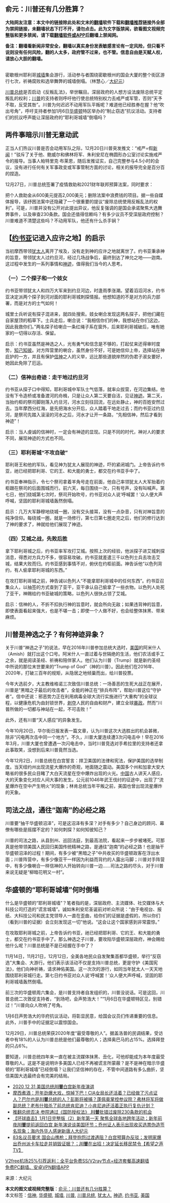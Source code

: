 <h2>俞元：川普还有几分胜算？</h2> <p class="notice"><b>大陆网友注意：本文中的链接除此处和文末的<a href="https://github.com/bannedbook/fanqiang" >翻墙</a>软件下载和<a href="https://github.com/killgcd/justmysocks/blob/master/README.md">翻墙推荐</a>链接外全部为禁网链接，未翻墙状态下打不开，请勿点击。此为文字版禁闻，欲看图文视频完整版和更多禁闻，请下载<a href="https://github.com/bannedbook/fanqiang">翻墙软件或APP</a>后翻墙上禁闻网。</p><p>备注：翻墙看新闻非常安全，翻墙以真实身份发表敏感言论有一定风险，但只看不说则没有任何风险，翻的人太多，政府管不过来，也不管。信息自由是天赋人权，请放心大胆的翻墙。</b></p>  <div class="entry"> <p><br /> 密歇根州耶利哥<a href="https://www.bannedbook.org/bnews/tag/%E5%9F%8E%E5%A2%99/" class="st_tag internal_tag" rel="tag" title="标签 城墙 下的日志">城墙</a>集会游行，活动参与者围绕密歇根州的国会大厦的整个街区游行七次，祈祷腐败和选举舞弊的城墙倒塌。（林慧心／<span class='wp_keywordlink_affiliate'><a href="http://www.epochtimes.com/" title="大纪元" target="_blank">大纪元</a></span>）</p> <p><a href="https://www.bannedbook.org/bnews/tag/%E5%B7%9D%E6%99%AE%E6%80%BB%E7%BB%9F/" class="st_tag internal_tag" rel="tag" title="标签 川普总统 下的日志">川普总统</a>是否启动《反叛乱法》，举世瞩目。深层政府的人想方设法废除总统平定叛乱的权利；<a href="https://www.bannedbook.org/bnews/tag/%e5%b7%9d%e6%99%ae/" class="st_tag internal_tag" rel="tag" title="标签 川普 下的日志">川普</a>的支持者则呼吁他行使总统特别权力去戒严或军管，否则“天予不取，反受其咎”。川普为何迟迟不动用军队平叛呢？难道他已经胜券在握？他“吹出号角”，呼吁支持者参加1月6日<a href="https://www.bannedbook.org/bnews/tag/%e5%8d%8e%e7%9b%9b%e9%a1%bf/" class="st_tag internal_tag" rel="tag" title="标签 华盛顿 下的日志">华盛顿</a>特区举办的“制止窃选”抗议活动。支持者们的抗议呼声能让深层政府的“耶利哥城墙”倒塌吗？</p> <h2>两件事暗示川普无意动武</h2> <p>正当人们热议川普是否会动用军队之际，12月20日川普突发推文：“戒严=假<span class='wp_keywordlink_affiliate'><a href="https://www.bannedbook.org/" title="新闻">新闻</a></span>！”驳斥了关于他、鲍威尔和佛林将军、朱利安尼在椭圆形办公室讨论实施戒严令的报导。当事人帕特里克‧布莱恩，随后发推证实，自己完整参与4.5小时的会议，没有进行任何有关军事政变或军事管制方面的讨论，相关的报导完全是百分百的捏造。</p> <p>12月27日，川普总统签署了疫情救助和2021财年联邦预算法案，同时要求：</p> <p>把个人救助金从600美元提高2,000美元；删除法案中浪费钱的项目。据一些自媒体报导，该纾困法案中还隐藏了一个很重要的提议“废除总统使用反叛乱法的权利”。可是，川普并没有公开对此提出异议，他反复强调的是国会承诺聚焦大选舞弊事件，以及审查230条款。国会还值得信赖吗？有多少议员不受深层政府控制？川普难道不清楚这些吗？不动用军队，他还有什么杀手锏？</p> <h2>【<a href="https://www.bannedbook.org/bnews/tag/%E7%BA%A6%E4%B9%A6%E4%BA%9A/" class="st_tag internal_tag" rel="tag" title="标签 约书亚 下的日志">约书亚</a>记进入应许之地】的启示</h2> <p>当初摩西带领<a href="https://www.bannedbook.org/bnews/tag/%e7%8a%b9%e5%a4%aa%e4%ba%ba/" class="st_tag internal_tag" rel="tag" title="标签 犹太人 下的日志">犹太人</a>离开了埃及，没有走到神的应许之地就离世了。约书亚秉承神的旨意，带领犹太人过约旦河，经过几场战争后，最终到达了神允之地——迦南。这过程中发生的一系列事情和<span class='wp_keywordlink'><a href="https://www.bannedbook.org/forum3/topic69.html" title="电子书：神迹" target="_blank">神迹</a></span>，值得我们当今的人思考。</p> <h3>（一）二个探子和一个妓女</h3> <p>约书亚带领犹太人和四万大军来到约旦河边，时逢雨季涨潮。望着滔滔河水，约书亚决定派两个探子到河对面的耶利哥城刺探情报。他想知道的不是对方的兵力部署，而是对方的士气如何！</p> <p>城里士兵听说有探子混进来，就四处搜索。妓女喇合发现这两名探子，把他们藏在自家屋顶的稻草下。士兵走后，喇合说：“我相信你们的神，我想站在你们这边，因此我救你们。”两名探子给喇合一条红绳子系在窗外，后来耶利哥城破后，唯有她家的一切得以存活、保留。</p>  <p>启示：约书亚虽然是神选之人，光有勇气和信念是不够的，打起仗来还得审时度势，<span class='wp_keywordlink'><a href="https://www.bannedbook.org/forum2/topic1085.html" title="行政院大陸委員會 知己知彼-您所忽略的大陸風險" target="_blank">知己知彼</a></span>。对方阵营里的喇合，虽然身份不好，可是她信仰上帝，选择站在神庇护的一方，并且有保护<a href="https://www.bannedbook.org/bnews/tag/%E4%BF%A1%E7%A5%9E/" class="st_tag internal_tag" rel="tag" title="标签 信神 下的日志">信神</a>之人的义举，远比那些道貌岸然的伪君子淑女要好，她因此免除了厄运。</p> <h3>（二）信神出奇迹：走干地过约旦河</h3> <p>约书亚从探子口中得知，耶利哥城中军队士气低落，就率众拔营，在河边集结。他没有下令造桥或准备渡河的舟楫，只是让众人第二天要自洁，见证<a href="https://www.bannedbook.org/bnews/tag/%e7%a5%9e%e8%bf%b9/" class="st_tag internal_tag" rel="tag" title="标签 神迹 下的日志">神迹</a>。第二天，当抬约柜的祭司脚刚落入约旦河，河水立刻往回流，在远处静止，神的百姓安然过去。当年摩西分红海，是先把海水分开后，众人踏着干地走过去；而约书亚过约旦河，是祭司先踏入滚滚的河水之后，河水才让开一条路，“先相信神，然后才看到神迹”！</p> <p>启示：当人虔诚的信神时，一定会有神迹的显现。只是不同的时代，神对人的要求不同，展现神迹的方式也不同。</p> <h3>（三）耶利哥城“不攻自破”</h3> <p>耶利哥王和他的军队，看见神为犹太人展现的神迹，吓的紧闭城门。上帝告诉约书亚，祂已经把耶利哥、它的王、和大能的勇士，都交在约书亚手中了。</p> <p>约书亚奉神指示，令七个祭司拿着羊角号走在前面，他自己率领犹太人大军抬着约柜跟在祭司的后面围城而行。前六天，每日围绕一次，只有号声，没有叫喊声。第七日，他们绕城第七次时，祭司开始吹号，约书亚对众人说‘呼喊罢！’众人便大声呼喊，坚固的耶利哥城墙轰然倒塌。</p> <p>启示：几万大军静穆地绕城一圈，没有交头接耳，没有一点杂音，只有对神旨意的纯净信仰。每绕城一圈，就是一场修行，第七日第七圈走完之后，他们的修行达到了神的要求了，神就给他们展现了神迹。</p> <h3>（四）艾城之战，先败后胜</h3> <p>拿下耶利哥城之后，约书亚率军攻打艾城。按照上次的经验，他派探子进艾城刺探消息，得悉对方兵力不多，很容易攻破。约书亚就差遣三千以色列士兵去攻击艾城，结果大败而归。约书亚感到事情不对，俯伏在约柜前面。神告诉他“以色列背约，有人偷拿耶利哥城的东西。”</p> <p>在攻打耶利哥城之前，神告诫以色列人“不能拿耶利哥城中的任何东西”。约书亚召集众人，以抽签的方式查到了亚干，亚干承认自己偷拿了一些衣物。以色列人处死了亚干，神赐给约书亚破城的策略，以色列人很快占领了艾城。</p>  <p>启示：信神的人，不折不扣执行神的旨意时，就会所向无敌；如果违背神的旨意，即使表面看起来强大，也是不堪一击；即使一个人做不好，也会给整体抹黑、带来麻烦。</p> <h2>川普是神选之子？有何神迹异象？</h2> <p>关于川普“神选之子”的说法，早在2016年川普参加总统大选时，<a href="https://www.bannedbook.org/bnews/tag/%e7%be%8e%e5%9b%bd/" class="st_tag internal_tag" rel="tag" title="标签 美国 下的日志">美国</a>的阿米什人（Amish）就打出这个口号。阿米什人一直过着与世隔绝的生活，他们农活或手工之余，就是阅读圣经、祈祷和陪伴家人。他们认为川普（Trump）就是新约圣经中所说的那位末世要来的“Trump of God”（神的川普）。因此他们在2016年、2020年，打破三百年的规矩，从隐居之地倾巢而出，给川普投票。</p> <p>今年大选前夕，大主教维格诺三次致信川普总统：一场善恶的生死大战正在展开，川普是“黑暗之子最后的攻击者”，全能的神正在“排兵布阵”，帮助川普这位“守护者”。信中还说：邪恶势力正在利用病毒全球大流行实施进行“大重构”的全球议程，以健康危机为由封锁世界，<span class='wp_keywordlink'><a href="https://www.bannedbook.org/forum2/topic21.html" title="《剥夺》 黄建民 著" target="_blank">剥夺</a></span>人民的自由和财产，建立全球<span class='wp_keywordlink'><a href="https://www.bannedbook.org/forum11/topic276.html" title="禁片：评中国共产党的暴政" target="_blank">暴政</a></span>。然而“川普所做的一切都与神站在一起，不可击败！”</p> <p>此外，还有川普“天人感应”的异象发生。</p> <p>今年10月20日，华尔街日报发表一篇文章，认为川普这次大选胜出的机会甚微，除非“闪电两次击中同一个地方”。不久，川普大厦连续遭3次闪电击中！早在2016年3月，川普大厦也曾遭遇一次闪电击中，当时川普竞选对手希拉里的支持者还拿此事取笑，没想到后来川普竟然当选。</p> <p>今年12月2日，川普总统在白宫誓言：捍卫美国的法律和宪法，保护美国的选举制度。当天纽约州出现流星大爆炸的奇观，地面随之震动。美国多个州和加拿大安大略省的很多民众目睹了大白天流星在空中爆炸出现的火光。<span class='wp_keywordlink_affiliate'><a href="https://www.bannedbook.org/" title="中国" target="_blank">中国</a></span>古人讲天人感应，大的天象变化对应人间大事的发生。公元前1046年武王伐纣的征途中，出现了“流星爆炸在空中产生明火”的现象；林肯总统当年平叛之前，美国也曾出现流星爆炸的天象。</p> <h2>司法之战，通往“迦南”的必经之路</h2> <p>川普要“抽干华盛顿沼泽”，可是这沼泽有多深？对手有多少？自己身边的顾问、幕僚有哪些是摇摆不定的？如何刺探？如何知彼知己？</p> <p>川普的司法之路，从县到州、巡回法庭，到最高法院，看起来一步步被堵死。可那真是他带领美国人民回归美国传统精神之路，是通往“迦南”的必经之路！也是抽干华盛顿沼泽的过程！期间，有多少被“黑暗之子”中共收买的华盛顿政客在浮出水面；川普阵营中，有多少像亚干一样因为利益而背约的人露出马脚；川普对手阵营中，有多少像喇合一样信神的人开始转向川普一边……司法之路的尽头，对于川普来说无疑是“柳暗花明又一村”。</p>  <h2>华盛顿的“耶利哥城墙”何时倒塌</h2> <p>什么是华盛顿的“耶利哥城墙”？笔者指的是，深层政府、主流媒体、社交媒体与大科技公司打造的“谎言城墙”。诚如朱利安尼圣诞前对听众​​所说：“由于电视台、报纸、大科技公司和民主党领导人一直在歪曲，给你们的证据是虚假的，所以你们（看到川普的证据）会立刻发现这一切”他说。“这会让这个国家感到非常震惊。”</p> <p>在攻取耶利哥城之前，上帝告诉约书亚，祂已经把耶利哥、它的王、和大能的勇士，都交在约书亚手中了。那么神选之子川普，要攻陷华盛顿深层政府，神会赐给他什么呢？川普总统是不是已经握在手中了？</p> <p>11月14日，11月21日，12月12日，全美各地民众自发聚集首都华盛顿，举行“反窃选”大集会、大游行。他们表示该活动不仅是支持川普总统，更是守护《美国宪法》，他们向神祈祷，请求神佑美国。这一次次的游行，如同当年犹太人一天天地围绕耶利哥城行走。第七日约书亚对众人说‘呼喊罢！’众人便大声呼喊，坚固的耶利哥城墙轰然倒塌。</p> <p>前三次的华盛顿周六集会，是川普支持者自发组织的，川普没说话。可是这回，川普总统二次敦促支持者，“到场吧，会声势浩大！”“1月6日在华盛顿特区见，别错过！”川普向众人吹响了号角。</p> <p>1月6日声势浩大的华府抗议活动，将彰显民意，给国会议员们传递重要的信息。此外，川普手中的证据足以震惊国会。</p> <p>12月29日，川普总统荣获2020年度“最受尊敬的人”。据盖洛普的民调结果，受访者中有18%的人认为川普总统是他们最尊敬的人；选择奥巴马的占15%。选择拜登的只占6%。</p> <p>要知道，川普总统四年来一直在被主流媒体抹黑、丑化，可他却能成为本年度最受尊敬的人。这是不是说明许多美国人已经不再被谎言所蒙蔽？是不是神在暗示华盛顿的“耶利哥城墙”已经倒塌？让我们坚信神的存在，不管中间道路有多么曲折，坚信美国大选最终会有完美的结局。</p> <ul class='op-related-articles' title='相关阅读'> <li><a href='https://www.bannedbook.org/bnews/bannedvideo/20210102/1459527.html' target='_blank'>2020 12 31 美国总统<b>川普</b>白宫新年夜演讲</a></li> <li><a href='https://www.bannedbook.org/bnews/bannedvideo/20210102/1459500.html' target='_blank'>摩西煮酒：开年劲爆大戏，惊掉下巴！CIA女局长还活着？已经做了污点证人？巴尔也是<b>川普</b>总统的人？彭斯将被捕？蓬佩奥掌控参议院？弗林将军将做副总统？老布什暗杀了前总统肯尼迪？小肯尼迪还活着正执行复仇计划？</a></li> <li><a href='https://www.bannedbook.org/bnews/cnnews/20210102/1459457.html' target='_blank'>推翻总统否决 参院通过《国防授权法》 <b>川普</b>批错过废除230条款的机会</a></li> <li><a href='https://www.bannedbook.org/bnews/bannedvideo/20210102/1459445.html' target='_blank'>【环球直击】1月1日完整版（2）新年第一天 聚焦全球各地跨年活动；新年前夜<b>川普</b>提前返回白宫 新年演说谈美国环节；乔州证人表示出现收买选票伪造签名现象；海内外华人感谢新唐人大纪元</a></li> <li><a href='https://www.bannedbook.org/bnews/cbnews/20210102/1459444.html' target='_blank'>83名议员要求 国会山携枪；拜登抱怨过渡遇阻？白宫预算办反驳；发明家爆出乔州派卡车拉走并销毁证据？；<b>川普</b>在出招！决定延长移民禁令【希望之声TV】</a></li> </ul> <p class="texttj"> <a href="https://github.com/bannedbook/fanqiang/wiki/V2ray%E6%9C%BA%E5%9C%BA" target="_blank">V2free机场25%引荐返利：全平台免费SS/V2ray节点+经济套餐高速翻墙</a><br/> <a href="https://github.com/bannedbook/fanqiang/wiki/%E7%A6%81%E9%97%BB%E7%BD%91%E5%AE%89%E5%8D%93%E7%BF%BB%E5%A2%99%E6%96%B0%E9%97%BBAPP" target="_blank">免费PC翻墙、安卓VPN翻墙APP</a></p><p>来源：大纪元</p> <a name='sharetosocial'></a>       <div><b>本文的图文或视频完整版</b>：<a href='https://www.bannedbook.org/bnews/topimagenews/20210102/1459542.html'>俞元：川普还有几分胜算？</a></div>  </div><!--END ENTRY--> <div class="postfooter"> <div>本文标签：<a href="https://www.bannedbook.org/bnews/tag/%E4%BF%A1%E7%A5%9E/" rel="tag">信神</a>, <a href="https://www.bannedbook.org/bnews/tag/%e5%8d%8e%e7%9b%9b%e9%a1%bf/" rel="tag">华盛顿</a>, <a href="https://www.bannedbook.org/bnews/tag/%E5%9F%8E%E5%A2%99/" rel="tag">城墙</a>, <a href="https://www.bannedbook.org/bnews/tag/%e5%b7%9d%e6%99%ae/" rel="tag">川普</a>, <a href="https://www.bannedbook.org/bnews/tag/%E5%B7%9D%E6%99%AE%E6%80%BB%E7%BB%9F/" rel="tag">川普总统</a>, <a href="https://www.bannedbook.org/bnews/tag/%e7%8a%b9%e5%a4%aa%e4%ba%ba/" rel="tag">犹太人</a>, <a href="https://www.bannedbook.org/bnews/tag/%e7%a5%9e%e8%bf%b9/" rel="tag">神迹</a>, <a href="https://www.bannedbook.org/bnews/tag/%E7%BA%A6%E4%B9%A6%E4%BA%9A/" rel="tag">约书亚</a>, <a href="https://www.bannedbook.org/bnews/tag/%e7%be%8e%e5%9b%bd/" rel="tag">美国</a></div>  </div><!--END POSTFOOTER--> 
